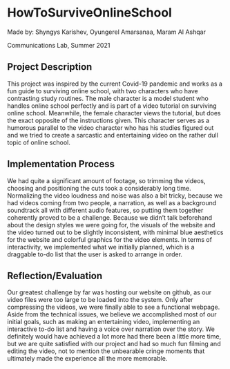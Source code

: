 # HowToSurviveOnlineSchool
Made by: Shyngys Karishev, Oyungerel Amarsanaa, Maram Al Ashqar

Communications Lab, Summer 2021

## Project Description
This project was inspired by the current Covid-19 pandemic and works as a fun guide to surviving online school, with two characters who have contrasting study routines. The male character is a model student who handles online school perfectly and is part of a video tutorial on surviving online school. Meanwhile, the female character views the tutorial, but does the exact opposite of the instructions given. This character serves as a humorous parallel to the video character who has his studies figured out and we tried to create a sarcastic and entertaining video on the rather dull topic of online school. 

## Implementation Process
We had quite a significant amount of footage, so trimming the videos, choosing and positioning the cuts took a considerably long time. Normalizing the video loudness and noise was also a bit tricky, because we had videos coming from two people, a narration, as well as a background soundtrack all with different audio features, so putting them together coherently proved to be a challenge. Because we didn’t talk beforehand about the design styles we were going for, the visuals of the website and the video turned out to be slightly inconsistent, with minimal blue aesthetics for the website and colorful graphics for the video elements. In terms of interactivity, we implemented what we initially planned, which is a draggable to-do list that the user is asked to arrange in order.  

## Reflection/Evaluation
Our greatest challenge by far was hosting our website on github, as our video files were too large to be loaded into the system. Only after compressing the videos, we were finally able to see a functional webpage. Aside from the technical issues, we believe we accomplished most of our initial goals, such as making an entertaining video, implementing an interactive to-do list and having a voice over narration over the story. We definitely would have achieved a lot more had there been a little more time, but we are quite satisfied with our project and had so much fun filming and editing the video, not to mention the unbearable cringe moments that ultimately made the experience all the more memorable. 



